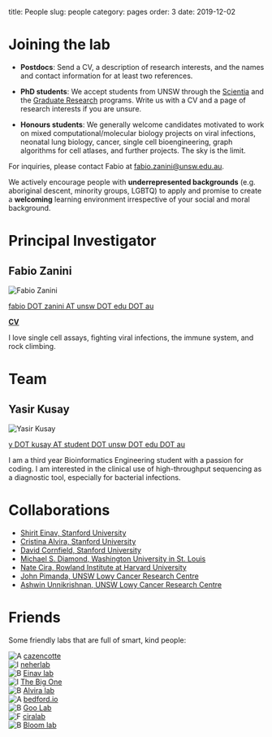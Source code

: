 title: People
slug: people
category: pages
order: 3
date: 2019-12-02

# Joining the lab
<!-- - **Postdocs**: we have one position available (see [announcement](/postdocopening012020.html)) for cell atlas construction. -->

- **Postdocs**: Send a CV, a description of research interests, and the names and contact information for at least two references.

- **PhD students**: We accept students from UNSW through the [Scientia](https://www.scientia.unsw.edu.au/scientia-phd-scholarships) and the [Graduate Research](https://research.unsw.edu.au/graduate-research-scholarships) programs. Write us with a CV and a page of research interests if you are unsure.

- **Honours students**: We generally welcome candidates motivated to work on mixed computational/molecular biology projects on viral infections, neonatal lung biology, cancer, single cell bioengineering, graph algorithms for cell atlases, and further projects. The sky is the limit.

For inquiries, please contact Fabio at [fabio.zanini@unsw.edu.au](mailto:fabio.zanini@unsw.edu.au).

We actively encourage people with **underrepresented backgrounds** (e.g. aboriginal descent, minority groups, LGBTQ) to apply and promise to create a **welcoming** learning environment irrespective of your social and moral background.

# Principal Investigator
## Fabio Zanini
![Fabio Zanini]({static}/images/people/fabio_zanini.jpg)

[fabio DOT zanini AT unsw DOT edu DOT au](mailto:fabio.zanini@unsw.edu.au)

[**CV**]({static}/images/fabio_zanini_cv.pdf)

I love single cell assays, fighting viral infections, the immune system, and rock climbing.

# Team
## Yasir Kusay
![Yasir Kusay]({static}/images/people/yasir_kusay.jpg)

[y DOT kusay AT student DOT unsw DOT edu DOT au](mailto:y.kusay@student.unsw.edu.au)

I am a third year Bioinformatics Engineering student with a passion for coding. I am interested in the clinical use of high-throughput sequencing as a diagnostic tool, especially for bacterial infections.

# Collaborations
- [Shirit Einav, Stanford University](http://med.stanford.edu/einavlab.html)
- [Cristina Alvira, Stanford University](http://med.stanford.edu/alviralab.html)
- [David Cornfield, Stanford University](http://med.stanford.edu/cornfieldlab/Home.html)
- [Michael S. Diamond, Washington University in St. Louis](https://infectiousdiseases.wustl.edu/faculty-staff/michael-s-diamond/)
- [Nate Cira, Rowland Institute at Harvard University](http://www.ciralab.rowland.harvard.edu/)
- [John Pimanda, UNSW Lowy Cancer Research Centre](https://powcs.med.unsw.edu.au/people/associate-professor-john-pimanda)
- [Ashwin Unnikrishnan, UNSW Lowy Cancer Research Centre](https://powcs.med.unsw.edu.au/node/301300772)

# Friends
Some friendly labs that are full of smart, kind people:

![A](/images/a.png) [cazencotte](https://cazencott.info/)</br>
![I](/images/i.png) [neherlab](https://neherlab.org)</br>
![B](/images/b.png) [Einav lab](http://med.stanford.edu/einavlab.html)</br>
![I](/images/i.png) [The Big One](https://quakelab.stanford.edu)</br>
![B](/images/b.png) [Alvira lab](http://med.stanford.edu/alviralab.html)</br>
![A](/images/a.png) [bedford.io](https://bedford.io/)</br>
![B](/images/b.png) [Goo Lab](https://research.fhcrc.org/goo/en.html)</br>
![F](/images/f.png) [ciralab](http://www.ciralab.rowland.harvard.edu/)</br>
![B](/images/b.png) [Bloom lab](https://research.fhcrc.org/bloom/en.html)</br>
